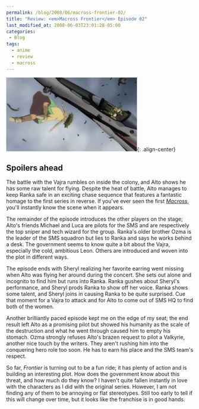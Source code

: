 ```yaml
---
permalink: /blog/2008/06/macross-frontier-02/
title: "Review: <em>Macross Frontier</em> Episode 02"
last_modified_at: 2008-06-03T23:01:28-05:00
categories:
 - Blog
tags:
  - anime
  - review
  - macross
---
```


![Macross Frontier Episode 02](/assets/images/reviews/macross_frontier-02.jpg){: .align-center}
## Spoilers ahead

The battle with the Vajra rumbles on inside the colony, and Alto shows he has some raw talent for flying. Despite the
heat of battle, Alto manages to keep Ranka safe in an exciting chase sequence that features a fantastic homage to the
first series in reverse. If you've ever seen the first _[Macross](http://en.wikipedia.org/wiki/Macross)_, you'll
instantly know the scene when it appears.

The remainder of the episode introduces the other players on the stage; Alto's friends Michael and Luca are pilots for
the SMS and are respectively the top sniper and tech wizard for the group. Ranka's older brother Ozma is the leader of
the SMS squadron but lies to Ranka and says he works behind a desk. The government seems to know quite a bit about the
Vajra, especially the cold, ambitious Leon. Others are introduced and woven into the plot in different ways.

The episode ends with Sheryl realizing her favorite earring went missing when Alto was flying her around during the
concert. She sets out alone and incognito to find him but runs into Ranka. Ranka gushes about Sheryl's performance, and
Sheryl prods Ranka to show off her voice. Ranka shows some talent, and Sheryl joins in causing Ranka to be quite
surprised. Cue that moment for a Vajra to attack and for Alto to come out of SMS HQ to find both of the women.

Another brilliantly paced episode kept me on the edge of my seat; the end result left Alto as a promising pilot but
showed his humanity as the scale of the destruction and what he went through caused him to empty his stomach. Ozma
strongly refuses Alto's brazen request to pilot a Valkyrie, another nice touch by the writers. They aren't rushing him
into the conquering hero role too soon. He has to earn his place and the SMS team's respect.

So far, _Frontier_ is turning out to be a fun ride; it has plenty of action and is building an interesting plot. How
does the government know about this threat, and how much do they know? I haven't quite fallen instantly in love with
the characters as I did with the original series. However, I am not finding any of them to be annoying or flat
stereotypes. Still too early to tell if this will change over time, but it looks like the franchise is in good hands.